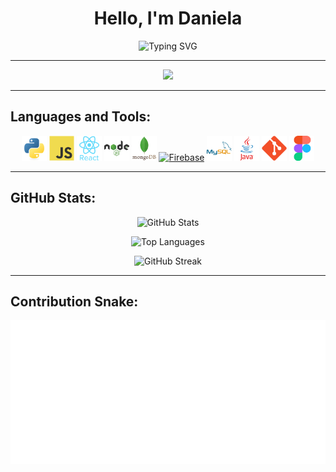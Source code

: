 <h1 align="center">Hello, I'm Daniela</h1>

<p align="center">
  <img src="https://readme-typing-svg.demolab.com?font=Fira+Code&pause=1000&center=true&vCenter=true&width=435&lines=Full-stack+developer+%F0%9F%9A%80;Lover+of+React%2C+Node.js+%26+Python;Always+learning+new+things" alt="Typing SVG" />
</p>

---

<p align="center">
  <a href="https://github.com/blackmajique">
    <img src="https://github-profile-trophy.vercel.app/?username=blackmajique&theme=dracula&row=1&no-bg=true&no-frame=true" />
  </a>
</p>

---

## Languages and Tools:
<p align="center">
  <a href="#"><img src="https://raw.githubusercontent.com/devicons/devicon/master/icons/python/python-original.svg" alt="Python" width="40" height="40"/></a>
  <a href="#"><img src="https://raw.githubusercontent.com/devicons/devicon/master/icons/javascript/javascript-original.svg" alt="JavaScript" width="40" height="40"/></a>
  <a href="#"><img src="https://raw.githubusercontent.com/devicons/devicon/master/icons/react/react-original-wordmark.svg" alt="React" width="40" height="40"/></a>
  <a href="#"><img src="https://raw.githubusercontent.com/devicons/devicon/master/icons/nodejs/nodejs-original-wordmark.svg" alt="Node.js" width="40" height="40"/></a>
  <a href="#"><img src="https://raw.githubusercontent.com/devicons/devicon/master/icons/mongodb/mongodb-original-wordmark.svg" alt="MongoDB" width="40" height="40"/></a>
  <a href="#"><img src="https://www.vectorlogo.zone/logos/firebase/firebase-icon.svg" alt="Firebase" width="40" height="40"/></a>
  <a href="#"><img src="https://raw.githubusercontent.com/devicons/devicon/master/icons/mysql/mysql-original-wordmark.svg" alt="MySQL" width="40" height="40"/></a>
  <a href="#"><img src="https://raw.githubusercontent.com/devicons/devicon/master/icons/java/java-original-wordmark.svg" alt="Java" width="40" height="40"/></a>
  <a href="#"><img src="https://raw.githubusercontent.com/devicons/devicon/master/icons/git/git-original.svg" alt="Git" width="40" height="40"/></a>
  <a href="#"><img src="https://raw.githubusercontent.com/devicons/devicon/master/icons/figma/figma-original.svg" alt="Figma" width="40" height="40"/></a>
</p>

---

## GitHub Stats:
<p align="center">
  <img src="https://github-readme-stats.vercel.app/api?username=blackmajique&show_icons=true&theme=radical" alt="GitHub Stats" />
</p>
<p align="center">
  <img src="https://github-readme-stats.vercel.app/api/top-langs/?username=blackmajique&layout=compact&theme=radical" alt="Top Languages" />
</p>
<p align="center">
  <img src="https://github-readme-streak-stats.herokuapp.com/?user=blackmajique&theme=radical" alt="GitHub Streak" />
</p>

---

## Contribution Snake:
<p align="center">
  <img src="https://github.com/blackmajique/blackmajique/raw/output/github-contribution-grid-snake.svg" alt="snake" />
</p>
